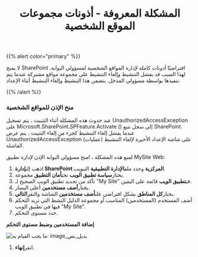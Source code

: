 ﻿---
title: المشكلة المعروفة - أذونات مجموعات الموقع الشخصية
type: docs
weight: 40
url: /ar/sharepoint/known-issue-permissions-to-personal-site-collections/
---
{{% alert color="primary" %}} 

لا يمنح SharePoint افتراضيًا أذونات كاملة لإدارة المواقع الشخصية لمسؤولي البوابة. لهذا السبب قد يفشل التنشيط وإلغاء التنشيط على مجموعة مواقع مشتركة عندما يتم تنفيذها بواسطة مسؤولي المدخل. يتضمن هذا التنشيط وإلغاء التنشيط أثناء الإعداد.

{{% /alert %}} 
### **منح الإذن للمواقع الشخصية**
عند حدوث هذه المشكلة أثناء التثبيت ، يتم تسجيل UnauthorizedAccessException على Microsoft.SharePoint.SPFeature.Activate () إلى سجل تتبع SharePoint. عندما يفشل إلغاء التنشيط كجزء من إلغاء التثبيت ، يتم عرض UnauthorizedAccessException على شاشة الإعداد الأخيرة لإلغاء التنشيط (عمليات) الفاشلة.

لمنع هذه المشكلة ، امنح مسؤولي البوابة الإذن لإدارة تطبيق MySite Web:

1.  اذهب إلى**إدارة SharePoint المركزية** وحدد ملف**الإدارة التطبيقية** التبويب.
1.  يختار**سياسة تطبيق الويب** تحت**أمان التطبيق** مجموعة.
1.  تأكد من تحديد تطبيق الويب الصحيح لـ "My Site" في**تطبيق الويب** قائمة على اليمين.
1.  يختار**أضف مستخدمين** أعلى اليسار.
1.  يختار**كل المناطق** بشكل افتراضي على**أضف مستخدمين** الشاشة والنقر**التالي**.
1. أضف المستخدم (المستخدمين) المناسب أو مجموعة الدليل النشط التي تريد التحكم فيها في تطبيق الويب "My Site".
1.  حدد مستوى التحكم.

   **إضافة المستخدمين وضبط مستوى التحكم** 

![ما يجب القيام به: image_بديل_نص](known-issue-permissions-to-personal-site-collections_1.png)




1.  انقر**إنهاء**.
